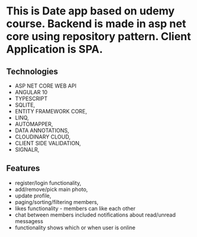 # This is Date app based on udemy course. Backend is made in asp net core using repository pattern. Client Application is SPA.
## Technologies
- ASP NET CORE WEB API
- ANGULAR 10
- TYPESCRIPT
- SQLITE,
- ENTITY FRAMEWORK CORE,
- LINQ, 
- AUTOMAPPER,
- DATA ANNOTATIONS,
- CLOUDINARY CLOUD,
- CLIENT SIDE VALIDATION,
- SIGNALR,
## Features
- register/login functionality,
- add/remove/pick main photo,
- update profile,
- paging/sorting/filtering members,
- likes functionality - members can like each other 
- chat between members included notifications about read/unread messagess
- functionality shows which or when user is online 
